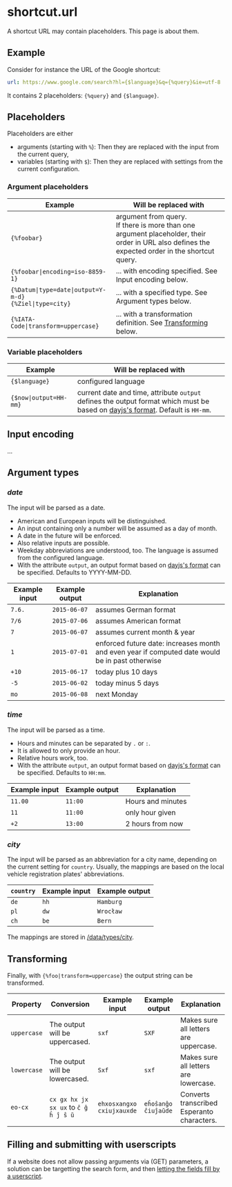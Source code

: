 # shortcut.url

A shortcut URL may contain placeholders. This page is about them.

## Example

Consider for instance the URL of the Google shortcut:

```yaml
url: https://www.google.com/search?hl={$language}&q={%query}&ie=utf-8
```

It contains 2 placeholders: `{%query}` and `{$language}`.

## Placeholders

Placeholders are either

-   arguments (starting with `%`): Then they are replaced with the input from the current query,
-   variables (starting with `$`): Then they are replaced with settings from the current configuration.

### Argument placeholders

| Example                                                     | Will be replaced with                                                                                                                              |
| ----------------------------------------------------------- | -------------------------------------------------------------------------------------------------------------------------------------------------- |
| `{%foobar}`                                                 | argument from query. <br>If there is more than one argument placeholder, their order in URL also defines the expected order in the shortcut query. |
| `{%foobar\|encoding=iso-8859-1}`                            | ... with encoding specified. See Input encoding below.                                                                                             |
| `{%Datum\|type=date\|output=Y-m-d}`<br>`{%Ziel\|type=city}` | ... with a specified type. See Argument types below.                                                                                               |
| `{%IATA-Code\|transform=uppercase}`                         | ... with a transformation definition. See [Transforming](#transforming) below.                                                                     |

### Variable placeholders

| Example                | Will be replaced with                                                                                                                                                       |
| ---------------------- | --------------------------------------------------------------------------------------------------------------------------------------------------------------------------- |
| `{$language}`          | configured language                                                                                                                                                         |
| `{$now\|output=HH-mm}` | current date and time, attribute `output` defines the output format which must be based on [dayjs's format](https://day.js.org/docs/en/display/format). Default is `HH-mm`. |

## Input encoding

...

## Argument types

### _date_

The input will be parsed as a date.

-   American and European inputs will be distinguished.
-   An input containing only a number will be assumed as a day of month.
-   A date in the future will be enforced.
-   Also relative inputs are possible.
-   Weekday abbreviations are understood, too. The language is assumed from the configured language.
-   With the attribute `output`, an output format based on [dayjs's format](https://day.js.org/docs/en/display/format) can be specified. Defaults to YYYY-MM-DD.

| Example input | Example output | Explanation                                                                                     |
| ------------- | -------------- | ----------------------------------------------------------------------------------------------- |
| `7.6.`        | `2015-06-07`   | assumes German format                                                                           |
| `7/6`         | `2015-07-06`   | assumes American format                                                                         |
| `7`           | `2015-06-07`   | assumes current month & year                                                                    |
| `1`           | `2015-07-01`   | enforced future date: increases month and even year if computed date would be in past otherwise |
| `+10`         | `2015-06-17`   | today plus 10 days                                                                              |
| `-5`          | `2015-06-02`   | today minus 5 days                                                                              |
| `mo`          | `2015-06-08`   | next Monday                                                                                     |

### _time_

The input will be parsed as a time.

-   Hours and minutes can be separated by `.` or `:`.
-   It is allowed to only provide an hour.
-   Relative hours work, too.
-   With the attribute `output`, an output format based on [dayjs's format](https://day.js.org/docs/en/display/format) can be specified. Defaults to `HH:mm`.

| Example input | Example output | Explanation       |
| ------------- | -------------- | ----------------- |
| `11.00`       | `11:00`        | Hours and minutes |
| `11`          | `11:00`        | only hour given   |
| `+2`          | `13:00`        | 2 hours from now  |

### _city_

The input will be parsed as an abbreviation for a city name, depending on the current setting for `country`. Usually, the mappings are based on the local vehicle registration plates' abbreviations.

| `country` | Example input | Example output |
| --------- | ------------- | -------------- |
| `de`      | `hh`          | `Hamburg`      |
| `pl`      | `dw`          | `Wrocław`      |
| `ch`      | `be`          | `Bern`         |

The mappings are stored in [/data/types/city](https://github.com/trovu/trovu/tree/master/data/types/city).

## Transforming

Finally, with `{%foo|transform=uppercase}` the output string can be transformed.

| Property    | Conversion                           | Example input             | Example output      | Explanation                                |
| ----------- | ------------------------------------ | ------------------------- | ------------------- | ------------------------------------------ |
| `uppercase` | The output will be uppercased.       | `sxf`                     | `SXF`               | Makes sure all letters are uppercase.      |
| `lowercase` | The output will be lowercased.       | `Sxf`                     | `sxf`               | Makes sure all letters are lowercase.      |
| `eo-cx`     | `cx gx hx jx sx ux` to `ĉ ĝ ĥ ĵ ŝ ŭ` | `ehxosxangxo cxiujxauxde` | `eĥoŝanĝo ĉiuĵaŭde` | Converts transcribed Esperanto characters. |

## Filling and submitting with userscripts

If a website does not allow passing arguments via (GET) parameters, a solution can be targetting the search form, and then [letting the fields fill by a userscript](userscripts.md#fill-and-submit).
